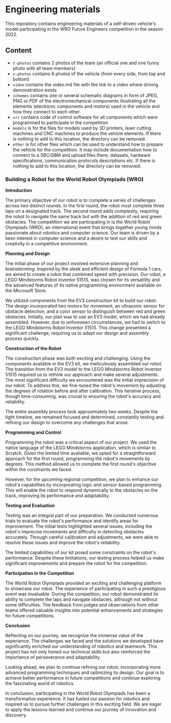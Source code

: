 Engineering materials
====

This repository contains engineering materials of a self-driven vehicle's model participating in the WRO Future Engineers competition in the season 2022.

## Content

* `t-photos` contains 2 photos of the team (an official one and one funny photo with all team members)
* `v-photos` contains 6 photos of the vehicle (from every side, from top and bottom)
* `video` contains the video.md file with the link to a video where driving demonstration exists
* `schemes` contains one or several schematic diagrams in form of JPEG, PNG or PDF of the electromechanical components illustrating all the elements (electronic components and motors) used in the vehicle and how they connect to each other.
* `src` contains code of control software for all components which were programmed to participate in the competition
* `models` is for the files for models used by 3D printers, laser cutting machines and CNC machines to produce the vehicle elements. If there is nothing to add to this location, the directory can be removed.
* `other` is for other files which can be used to understand how to prepare the vehicle for the competition. It may include documentation how to connect to a SBC/SBM and upload files there, datasets, hardware specifications, communication protocols descriptions etc. If there is nothing to add to this location, the directory can be removed.
### Building a Robot for the World Robot Olympiads (WRO)

**Introduction**

The primary objective of our robot is to complete a series of challenges across two distinct rounds. In the first round, the robot must complete three laps on a designated track. The second round adds complexity, requiring the robot to navigate the same track but with the addition of red and green obstacles. The competition we are participating in is the World Robot Olympiads (WRO), an international event that brings together young minds passionate about robotics and computer science. Our team is driven by a keen interest in computer science and a desire to test our skills and creativity in a competitive environment.

**Planning and Design**

The initial phase of our project involved extensive planning and brainstorming. Inspired by the sleek and efficient design of Formula 1 cars, we aimed to create a robot that combined speed with precision. Our robot, a LEGO Mindstorms Robot Inventor 51515, was chosen for its versatility and the advanced features of its native programming environment available on the Microsoft Store. 

We utilized components from the EV3 construction kit to build our robot. The design incorporated two motors for movement, an ultrasonic sensor for obstacle detection, and a color sensor to distinguish between red and green obstacles. Initially, our plan was to use an EV3 model, which we had already assembled. However, due to unforeseen circumstances, we had to switch to the LEGO Mindstorms Robot Inventor 51515. This change presented a significant challenge, requiring us to adapt our design and assembly process quickly.

**Construction of the Robot**

The construction phase was both exciting and challenging. Using the components available in the EV3 kit, we meticulously assembled our robot. The transition from the EV3 model to the LEGO Mindstorms Robot Inventor 51515 required us to rethink our approach and make several adjustments. The most significant difficulty we encountered was the initial imprecision of our robot. To address this, we fine-tuned the robot's movement by adjusting the degrees of rotation before and after calibration. This iterative process, though time-consuming, was crucial to ensuring the robot's accuracy and reliability.

The entire assembly process took approximately two weeks. Despite the tight timeline, we remained focused and determined, constantly testing and refining our design to overcome any challenges that arose.

**Programming and Control**

Programming the robot was a critical aspect of our project. We used the native language of the LEGO Mindstorms application, which is similar to Scratch. Given the limited time available, we opted for a straightforward approach for the first round, programming the robot's movements by degrees. This method allowed us to complete the first round's objective within the constraints we faced.

However, for the upcoming regional competition, we plan to enhance our robot's capabilities by incorporating logic and sensor-based programming. This will enable the robot to respond dynamically to the obstacles on the track, improving its performance and adaptability.

**Testing and Evaluation**

Testing was an integral part of our preparation. We conducted numerous trials to evaluate the robot's performance and identify areas for improvement. The initial tests highlighted several issues, including the robot's imprecise movements and difficulty in detecting obstacles accurately. Through careful calibration and adjustments, we were able to resolve these issues and improve the robot's reliability.

The limited capabilities of our kit posed some constraints on the robot's performance. Despite these limitations, our testing process helped us make significant improvements and prepare the robot for the competition.

**Participation in the Competition**

The World Robot Olympiads provided an exciting and challenging platform to showcase our robot. The experience of participating in such a prestigious event was invaluable. During the competition, our robot demonstrated its ability to complete the laps and navigate obstacles, although not without some difficulties. The feedback from judges and observations from other teams offered valuable insights into potential enhancements and strategies for future competitions.

**Conclusion**

Reflecting on our journey, we recognize the immense value of the experience. The challenges we faced and the solutions we developed have significantly enriched our understanding of robotics and teamwork. This project has not only honed our technical skills but also reinforced the importance of perseverance and adaptability.

Looking ahead, we plan to continue refining our robot, incorporating more advanced programming techniques and optimizing its design. Our goal is to achieve better performance in future competitions and continue exploring the fascinating world of robotics.

In conclusion, participating in the World Robot Olympiads has been a transformative experience. It has fueled our passion for robotics and inspired us to pursue further challenges in this exciting field. We are eager to apply the lessons learned and continue our journey of innovation and discovery.
